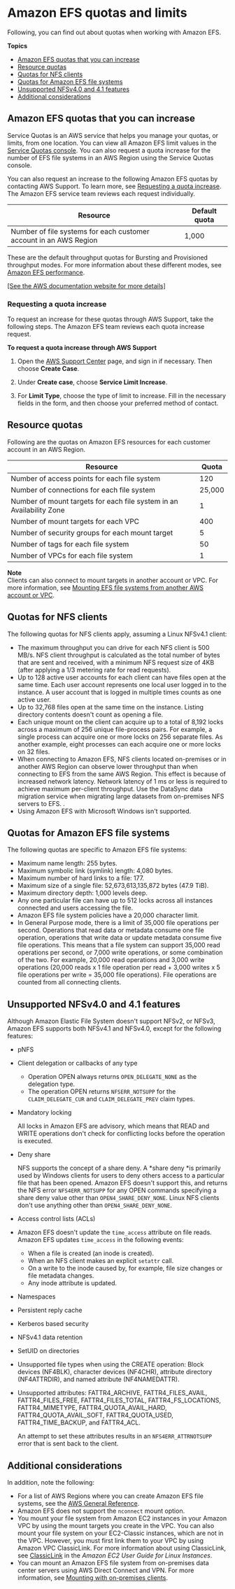 # Amazon EFS quotas and limits<a name="limits"></a>

Following, you can find out about quotas when working with Amazon EFS\.

**Topics**
+ [Amazon EFS quotas that you can increase](#soft-limits)
+ [Resource quotas](#limits-efs-resources-per-account-per-region)
+ [Quotas for NFS clients](#limits-client-specific)
+ [Quotas for Amazon EFS file systems](#limits-fs-specific)
+ [Unsupported NFSv4\.0 and 4\.1 features](#nfs4-unsupported-features)
+ [Additional considerations](#limits-additional-considerations)

## Amazon EFS quotas that you can increase<a name="soft-limits"></a>

Service Quotas is an AWS service that helps you manage your quotas, or limits, from one location\. You can view all Amazon EFS limit values in the [Service Quotas console](https://console.aws.amazon.com/servicequotas/home?region=us-east-1#!/dashboard)\. You can also request a quota increase for the number of EFS file systems in an AWS Region using the Service Quotas console\. 

 You can also request an increase to the following Amazon EFS quotas by contacting AWS Support\. To learn more, see [Requesting a quota increase](#request-limit-increase)\. The Amazon EFS service team reviews each request individually\. 


| Resource | Default quota | 
| --- | --- | 
| Number of file systems for each customer account in an AWS Region | 1,000 | 

These are the default throughput quotas for Bursting and Provisioned throughput modes\. For more information about these different modes, see [Amazon EFS performance](performance.md)\.

[\[See the AWS documentation website for more details\]](http://docs.aws.amazon.com/efs/latest/ug/limits.html)

### Requesting a quota increase<a name="request-limit-increase"></a>

To request an increase for these quotas through AWS Support, take the following steps\. The Amazon EFS team reviews each quota increase request\. 

**To request a quota increase through AWS Support**

1. Open the [AWS Support Center](https://console.aws.amazon.com/support/home#/) page, and sign in if necessary\. Then choose **Create Case**\.

1. Under **Create case**, choose **Service Limit Increase**\.

1. For **Limit Type**, choose the type of limit to increase\. Fill in the necessary fields in the form, and then choose your preferred method of contact\.

## Resource quotas<a name="limits-efs-resources-per-account-per-region"></a>

Following are the quotas on Amazon EFS resources for each customer account in an AWS Region\. 


| Resource | Quota | 
| --- | --- | 
| Number of access points for each file system | 120 | 
| Number of connections for each file system | 25,000 | 
| Number of mount targets for each file system in an Availability Zone | 1 | 
| Number of mount targets for each VPC | 400 | 
| Number of security groups for each mount target | 5 | 
| Number of tags for each file system | 50 | 
| Number of VPCs for each file system | 1 | 

**Note**  
Clients can also connect to mount targets in another account or VPC\. For more information, see [Mounting EFS file systems from another AWS account or VPC](efs-mount-helper.md#manage-fs-access-vpc-peering)\.

## Quotas for NFS clients<a name="limits-client-specific"></a>

The following quotas for NFS clients apply, assuming a Linux NFSv4\.1 client:
+ The maximum throughput you can drive for each NFS client is 500 MB/s\. NFS client throughput is calculated as the total number of bytes that are sent and received, with a minimum NFS request size of 4KB \(after applying a 1/3 metering rate for read requests\)\.
+ Up to 128 active user accounts for each client can have files open at the same time\. Each user account represents one local user logged in to the instance\. A user account that is logged in multiple times counts as one active user\.
+ Up to 32,768 files open at the same time on the instance\. Listing directory contents doesn't count as opening a file\.
+ Each unique mount on the client can acquire up to a total of 8,192 locks across a maximum of 256 unique file\-process pairs\. For example, a single process can acquire one or more locks on 256 separate files\. As another example, eight processes can each acquire one or more locks on 32 files\.
+ When connecting to Amazon EFS, NFS clients located on\-premises or in another AWS Region can observe lower throughput than when connecting to EFS from the same AWS Region\. This effect is because of increased network latency\. Network latency of 1 ms or less is required to achieve maximum per\-client throughput\. Use the DataSync data migration service when migrating large datasets from on\-premises NFS servers to EFS\. \.
+ Using Amazon EFS with Microsoft Windows isn't supported\.

## Quotas for Amazon EFS file systems<a name="limits-fs-specific"></a>

The following quotas are specific to Amazon EFS file systems:
+ Maximum name length: 255 bytes\.
+ Maximum symbolic link \(symlink\) length: 4,080 bytes\.
+ Maximum number of hard links to a file: 177\.
+ Maximum size of a single file: 52,673,613,135,872 bytes \(47\.9 TiB\)\.
+ Maximum directory depth: 1,000 levels deep\.
+ Any one particular file can have up to 512 locks across all instances connected and users accessing the file\.
+ Amazon EFS file system policies have a 20,000 character limit\.
+ In General Purpose mode, there is a limit of 35,000 file operations per second\. Operations that read data or metadata consume one file operation, operations that write data or update metadata consume five file operations\. This means that a file system can support 35,000 read operations per second, or 7,000 write operations, or some combination of the two\. For example, 20,000 read operations and 3,000 write operations \(20,000 reads x 1 file operation per read \+ 3,000 writes x 5 file operations per write = 35,000 file operations\)\. File operations are counted from all connecting clients\.

## Unsupported NFSv4\.0 and 4\.1 features<a name="nfs4-unsupported-features"></a>

Although Amazon Elastic File System doesn't support NFSv2, or NFSv3, Amazon EFS supports both NFSv4\.1 and NFSv4\.0, except for the following features:
+ pNFS
+ Client delegation or callbacks of any type
  + Operation OPEN always returns `OPEN_DELEGATE_NONE` as the delegation type\. 
  + The operation OPEN returns `NFSERR_NOTSUPP` for the `CLAIM_DELEGATE_CUR` and `CLAIM_DELEGATE_PREV` claim types\.
+ Mandatory locking

  All locks in Amazon EFS are advisory, which means that READ and WRITE operations don't check for conflicting locks before the operation is executed\. 
+ Deny share

  NFS supports the concept of a share deny\. A *share deny *is primarily used by Windows clients for users to deny others access to a particular file that has been opened\. Amazon EFS doesn't support this, and returns the NFS error `NFS4ERR_NOTSUPP` for any OPEN commands specifying a share deny value other than `OPEN4_SHARE_DENY_NONE`\. Linux NFS clients don't use anything other than `OPEN4_SHARE_DENY_NONE`\.
+ Access control lists \(ACLs\)
+ Amazon EFS doesn't update the `time_access` attribute on file reads\. Amazon EFS updates `time_access` in the following events:
  + When a file is created \(an inode is created\)\.
  + When an NFS client makes an explicit `setattr` call\. 
  + On a write to the inode caused by, for example, file size changes or file metadata changes\.
  + Any inode attribute is updated\.
+ Namespaces
+ Persistent reply cache
+ Kerberos based security
+ NFSv4\.1 data retention
+ SetUID on directories
+ Unsupported file types when using the CREATE operation: Block devices \(NF4BLK\), character devices \(NF4CHR\), attribute directory \(NF4ATTRDIR\), and named attribute \(NF4NAMEDATTR\)\.
+ Unsupported attributes: FATTR4\_ARCHIVE, FATTR4\_FILES\_AVAIL, FATTR4\_FILES\_FREE, FATTR4\_FILES\_TOTAL, FATTR4\_FS\_LOCATIONS, FATTR4\_MIMETYPE, FATTR4\_QUOTA\_AVAIL\_HARD, FATTR4\_QUOTA\_AVAIL\_SOFT, FATTR4\_QUOTA\_USED, FATTR4\_TIME\_BACKUP, and FATTR4\_ACL\.

   An attempt to set these attributes results in an `NFS4ERR_ATTRNOTSUPP` error that is sent back to the client\. 

## Additional considerations<a name="limits-additional-considerations"></a>

In addition, note the following:
+ For a list of AWS Regions where you can create Amazon EFS file systems, see the [AWS General Reference](https://docs.aws.amazon.com/general/latest/gr/rande.html#elasticfilesystem-region)\.
+ Amazon EFS does not support the `nconnect` mount option\.
+ You mount your file system from Amazon EC2 instances in your Amazon VPC by using the mount targets you create in the VPC\. You can also mount your file system on your EC2\-Classic instances, which are not in the VPC\. However, you must first link them to your VPC by using Amazon VPC ClassicLink\. For more information about using ClassicLink, see [ClassicLink](https://docs.aws.amazon.com/AWSEC2/latest/UserGuide/vpc-classiclink.html) in the *Amazon EC2 User Guide for Linux Instances*\.
+ You can mount an Amazon EFS file system from on\-premises data center servers using AWS Direct Connect and VPN\. For more information, see [Mounting with on\-premises clients](efs-mount-helper.md#mounting-fs-mount-helper-direct)\.